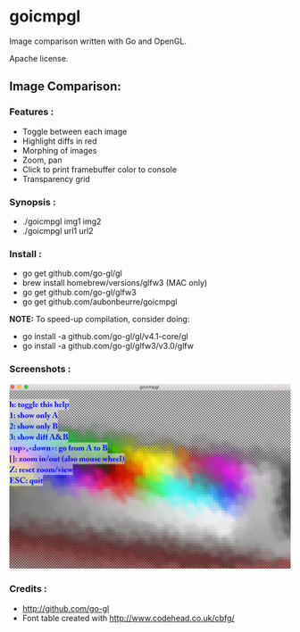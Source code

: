 goicmpgl
========

Image comparison written with Go and OpenGL.

Apache license.

Image Comparison:
-----------------

### Features :
  
- Toggle between each image
- Highlight diffs in red
- Morphing of images
- Zoom, pan
- Click to print framebuffer color to console
- Transparency grid

### Synopsis :

- ./goicmpgl img1 img2
- ./goicmpgl url1 url2

### Install :

- go get github.com/go-gl/gl
- brew install homebrew/versions/glfw3 (MAC only)
- go get github.com/go-gl/glfw3
- go get github.com/aubonbeurre/goicmpgl

**NOTE:** To speed-up compilation, consider doing:

- go install -a github.com/go-gl/gl/v4.1-core/gl 
- go install -a github.com/go-gl/glfw3/v3.0/glfw

### Screenshots :

![Screenshot](screenshot.png "Screenshot of goicmpgl")

### Credits :

- http://github.com/go-gl
- Font table created with http://www.codehead.co.uk/cbfg/
